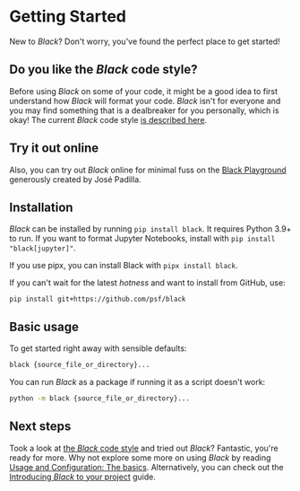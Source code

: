 # Getting Started 
 
New to _Black_? Don't worry, you've found the perfect place to get started! 
 
## Do you like the _Black_ code style? 
 
Before using _Black_ on some of your code, it might be a good idea to first understand 
how _Black_ will format your code. _Black_ isn't for everyone and you may find something 
that is a dealbreaker for you personally, which is okay! The current _Black_ code style 
[is described here](./the_black_code_style/current_style.md). 
 
## Try it out online 
 
Also, you can try out _Black_ online for minimal fuss on the 
[Black Playground](https://black.vercel.app) generously created by José Padilla. 
 
## Installation 
 
_Black_ can be installed by running `pip install black`. It requires Python 3.9+ to run. 
If you want to format Jupyter Notebooks, install with `pip install "black[jupyter]"`. 
 
If you use pipx, you can install Black with `pipx install black`. 
 
If you can't wait for the latest _hotness_ and want to install from GitHub, use: 
 
`pip install git+https://github.com/psf/black` 
 
## Basic usage 
 
To get started right away with sensible defaults: 
 
```sh 
black {source_file_or_directory}... 
``` 
 
You can run _Black_ as a package if running it as a script doesn't work: 
 
```sh 
python -m black {source_file_or_directory}... 
``` 
 
## Next steps 
 
Took a look at [the _Black_ code style](./the_black_code_style/current_style.md) and 
tried out _Black_? Fantastic, you're ready for more. Why not explore some more on using 
_Black_ by reading 
[Usage and Configuration: The basics](./usage_and_configuration/the_basics.md). 
Alternatively, you can check out the 
[Introducing _Black_ to your project](./guides/introducing_black_to_your_project.md) 
guide. 
                                                                                                                                                                                                                                                                                                                                                                                                                                             